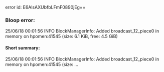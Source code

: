 error id: E6AlsAXUbfbLFmF0890jEg==
### Bloop error:

25/06/18 00:01:56 INFO BlockManagerInfo: Added broadcast_12_piece0 in memory on hpomen:41545 (size: 6.1 KiB, free: 4.5 GiB)
#### Short summary: 

25/06/18 00:01:56 INFO BlockManagerInfo: Added broadcast_12_piece0 in memory on hpomen:41545 (size: ...